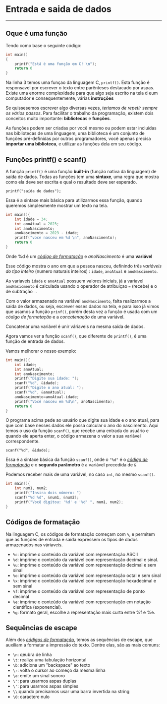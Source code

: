 # Entrada e saida de dados

***

## Oque é uma função
Tendo como base o seguinte código:

```C
int main()
{
    printf("Está é uma função em C! \n");
    return 0
}
```

Na linha 3 temos uma funçao da linguagem C, `printf()`. Esta função é responsavel por escrever o texto entre parênteses destacado por aspas. Existe uma enorme complexidade para que algo seja escrito na tela d eum computador e consequentemente, várias **instruções**

Se quissesemos escrever algo diversas vezes, *teriamos de repetir sempre os vários passos*. Para facilitar o trabalho da programação, existem dois conceitos muito importante: **biblioteca**s e **funções**.

As funções podem ser criadas por você mesmo ou podem estar incluidas nas bibliotecas de uma linguagem, uma biblioteca é um conjunto de funções pré-definidas por outros programadores, você apenas precisa **importar uma biblioteca**, e utilizar as funções dela em seu código.

## Funções printf() e scanf()

A função `printf()` é uma função **built-in** (função nativa da linguagem) de saída de dados. Todas as funções tem uma **sintaxe**, uma regra que mostra como ela deve ser escrita e qual o resultado deve ser esperado. 

`printf("saída de dados");`

Essa é a sintaxe mais básica para utilizarmos essa função, quando queremos simplesmente mostrar um texto na tela.

```C 
int main(){
    int idade = 34;
    int anoAtual = 2023;
    int anoNascimento;
    anoNascimento = 2023 - idade;
    printf("voce nasceu em %d \n", anoNascimento);
    return 0
}
```
Onde %d é um [*código de formatação*](#códigos-de-formatação) e *anoNascimento* é uma **variável**

Esse código mostra o ano em que a pessoa nasceu, definindo três *variáveis do tipo inteiro* (numero naturais inteiros) : `idade`, `anoAtual` e `anoNascimento`.

As variaveis `idade` e `anoAtual` possuem valores iniciais, já a variavel `anoNasicmento` é calculada usando o operador de atribuiçao `=` (recebe) e o de subtração `-`.

Com o valor armazenado na variável `anoNascimento`, falta realizarmos a saida de dados, ou seja, escrever esses dados na tela, e para isso já vimos que usamos a função `prinf()`, porém desta vez a função é usada com um *código de formatação* e a *concatenação* de uma variável.

Concatenar uma variável é unir váriaveis na mesma saída de dados.

Agora vamos ver a função `scanf()`, que diferente de `printf()`, é uma função de entrada de dados.

Vamos melhorar o nosso exemplo:

```C
int main(){
    int idade;
    int anoAtual;
    int anoNascimento;
    printf("Digite sua idade: ");
    scanf("%d", &idade);
    printf("Digite o ano atual: ");
    scanf("%d", &anoAtual);
    anoNascimento=anoAtual-idade;
    printf("Você nasceu em %d\n", anoNascimento);
    return 0
}
```

O programa acima pede ao usuário que digite sua idade e o ano atual, para que com base nesses dados ele possa calcular o ano do nascimento.
Aqui temos o uso da função `scanf()`, que recebe uma entrada do usuário e quando ele aperta enter, o código armazena o valor a sua variável correspondente.

`scanf("%d", &idade);`

Essa é a sintaxe básica da função `scanf()`, onde o `"%d"` é o [*código de formatação*](#códigos-de-formatação) e o **segundo parâmetro** é a variável precedida de `&`

Podemos receber mais de uma variável, no caso `int`, no mesmo `scanf()`.
```C
int main(){
    int num1, num2;
    printf("Insira dois número: ")
    scanf("%d %d", &num1, &num2);
    printf("Você digitou: '%d' e '%d' ", num1, num2);
}
```

## Códigos de formatação

Na linguagem C, os códigos de formatação começam com `%`, e permitem que as funções de entrada e saída expressem os tipos de dados armazenados nas váriaveis.

- `%c`: imprime o conteúdo da variável com representação ASCII
- `%d`: imprime o conteúdo da variável com representação decimal e sinal.
- `%u`: imprime o conteúdo da variável com representação decimal e sem sinal
- `%o`: imprime o conteúdo da variável com representação octal e sem sinal
- `%x`: imprime o conteúdo da variável com representação hexadecimal e sem sinal
- `%f`: imprime o conteúdo da variável com representação de ponto decimal
- `%e`: imprime o conteúdo da variável com representação em notação
científica (exponencial).
- `%g`: formato geral, escolhe a representação mais curta entre %f e %e.

## Sequências de escape

Além dos [*códigos de formatação*](#códigos-de-formatação), temos as sequências de escape, que auxiliam a formatar a impressão do texto.
Dentre elas, são as mais comuns:

- `\n`: qeubra de linha
- `\t`: realiza uma tabulação horizontal
- `\b`: adiciona um "backspace" ao texto
- `\r`: volta o cursor ao começo da mesma linha
- `\a`: emite um sinal sonoro
- `\"`: para usarmos aspas duplas
- `\'`: para usarmos aspas simples
- `\\`:quando precisamos usar uma barra invertida na string
- `\0`: caractere nulo
